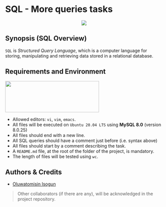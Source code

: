 # SQL - More queries tasks
<p align="center">
<img src="https://s3.amazonaws.com/intranet-projects-files/holbertonschool-higher-level_programming+/274/66988091.jpg" width="" height="" />
</p>

## Synopsis (SQL Overview)
`SQL` is *Structured Query Language*, which is a computer language for storing, manipulating and retrieving data stored in a relational database.

## Requirements and Environment
<img src="https://alx-apply.hbtn.io/brand_alx/share_image_2019.jpg" width="300" height="100" />

- Allowed editors: `vi`, `vim`, `emacs`.
- All files will be executed on `Ubuntu 20.04 LTS` using **MySQL 8.0** (version 8.0.25)
- All files should end with a new line.
- All SQL queries should have a comment just before (i.e. syntax above)
- All files should start by a comment describing the task.
- A `README.md` file, at the root of the folder of the project, is mandatory.
- The length of files will be tested using `wc`.


## Authors & Credits
- [Oluwatomisin Isogun](https://@github.com/TosinISOGUN)
> Other collaborators (if there are any), will be acknowledged in the project repository.
